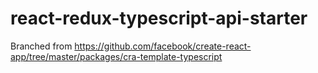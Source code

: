 # react-redux-typescript-api-starter

Branched from https://github.com/facebook/create-react-app/tree/master/packages/cra-template-typescript
